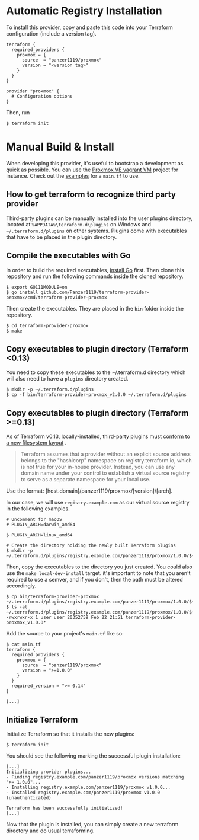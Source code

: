 # Automatic Registry Installation

To install this provider, copy and paste this code into your Terraform configuration (include a version tag).

```hcl
terraform {
  required_providers {
    proxmox = {
      source  = "panzer1119/proxmox"
      version = "<version tag>"
    }
  }
}

provider "proxmox" {
  # Configuration options
}
```

Then, run

```shell
$ terraform init
```

# Manual Build & Install

When developing this provider, it's useful to bootstrap a development as quick as possible. You can use
the [Proxmox VE vagrant VM](https://github.com/rgl/proxmox-ve) project for instance. Check out
the [examples](../../examples/vagrant_example.tf) for a `main.tf` to use.

## How to get terraform to recognize third party provider

Third-party plugins can be manually installed into the user plugins directory, located
at `%APPDATA%\terraform.d\plugins` on Windows and `~/.terraform.d/plugins` on other systems. Plugins come with
executables that have to be placed in the plugin directory.

## Compile the executables with Go

In order to build the required executables, [install Go](https://golang.org/doc/install) first. Then clone this
repository and run the following commands inside the cloned repository.

```shell
$ export GO111MODULE=on
$ go install github.com/Panzer1119/terraform-provider-proxmox/cmd/terraform-provider-proxmox
```

Then create the executables. They are placed in the `bin` folder inside the repository.

```shell
$ cd terraform-provider-proxmox
$ make
```

## Copy executables to plugin directory (Terraform <0.13)

You need to copy these executables to the ~/.terraform.d directory which will also need to have a `plugins` directory
created.

```shell
$ mkdir -p ~/.terraform.d/plugins
$ cp -f bin/terraform-provider-proxmox_v2.0.0 ~/.terraform.d/plugins
```

## Copy executables to plugin directory (Terraform >=0.13)

As of Terraform v0.13, locally-installed, third-party plugins
must [conform to a new filesystem layout](https://github.com/hashicorp/terraform/blob/guide-v0.13-beta/draft-upgrade-guide.md#new-filesystem-layout-for-local-copies-of-providers)
.

> Terraform assumes that a provider without an explicit source address belongs to the "hashicorp" namespace on registry.terraform.io, which is not true for your in-house provider. Instead, you can use any domain name under your control to establish a virtual source registry to serve as a separate namespace for your local use.

Use the format: [host.domain]/panzer1119/proxmox/[version]/[arch].

In our case, we will use `registry.example.com` as our virtual source registry in the following examples.

```shell
# Uncomment for macOS
# PLUGIN_ARCH=darwin_amd64

$ PLUGIN_ARCH=linux_amd64

# Create the directory holding the newly built Terraform plugins
$ mkdir -p ~/.terraform.d/plugins/registry.example.com/panzer1119/proxmox/1.0.0/${PLUGIN_ARCH}
```

Then, copy the executables to the directory you just created. You could also use the `make local-dev-install` target.
it's important to note that you aren't required to use a semver, and if you don't, then the path must be altered
accordingly.

```shell
$ cp bin/terraform-provider-proxmox ~/.terraform.d/plugins/registry.example.com/panzer1119/proxmox/1.0.0/${PLUGIN_ARCH}/
$ ls -al ~/.terraform.d/plugins/registry.example.com/panzer1119/proxmox/1.0.0/${PLUGIN_ARCH}/
-rwxrwxr-x 1 user user 20352759 Feb 22 21:51 terraform-provider-proxmox_v1.0.0*
```

Add the source to your project's `main.tf` like so:

```
$ cat main.tf
terraform {
  required_providers {
    proxmox = {
      source  = "panzer1119/proxmox"
      version = ">=1.0.0"
    }
  }
  required_version = ">= 0.14"
}

[...]
```

## Initialize Terraform

Initialize Terraform so that it installs the new plugins:

```
$ terraform init
```

You should see the following marking the successful plugin installation:

```shell
[...]
Initializing provider plugins...
- Finding registry.example.com/panzer1119/proxmox versions matching ">= 1.0.0"...
- Installing registry.example.com/panzer1119/proxmox v1.0.0...
- Installed registry.example.com/panzer1119/proxmox v1.0.0 (unauthenticated)

Terraform has been successfully initialized!
[...]
```

Now that the plugin is installed, you can simply create a new terraform directory and do usual terraforming.
